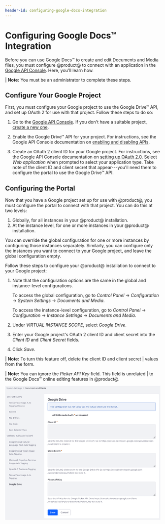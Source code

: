 ```yaml
---
header-id: configuring-google-docs-integration
---
```


# Configuring Google Docs™ Integration

Before you can use Google Docs&trade; to create and edit Documents and Media 
files, you must configure @product@ to connect with an application in the 
[Google API Console](https://console.developers.google.com). 
Here, you'll learn how. 

| **Note:** You must be an administrator to complete these steps. 

## Configure Your Google Project

First, you must configure your Google project to use the Google Drive&trade; 
API, and set up OAuth 2 for use with that project. Follow these steps to do so: 

1.  Go to the
    [Google API Console](https://console.developers.google.com). 
    If you don't have a suitable project, 
    [create a new one](https://support.google.com/googleapi/answer/6251787?hl=en&ref_topic=7014522). 

2.  Enable the Google Drive&trade; API for your project. For instructions, see 
    the Google API Console documentation on 
    [enabling and disabling APIs](https://support.google.com/googleapi/answer/6158841). 

3.  Create an OAuth 2 client ID for your Google project. For instructions, see 
    the Google API Console documentation on 
    [setting up OAuth 2.0](https://support.google.com/googleapi/answer/6158849). 
    Select *Web application* when prompted to select your application type. Take 
    note of the client ID and client secret that appear---you'll need them to 
    configure the portal to use the Google Drive&trade; API. 

## Configuring the Portal

Now that you have a Google project set up for use with @product@, you must 
configure the portal to connect with that project. You can do this at two 
levels: 

1.  Globally, for all instances in your @product@ installation.
2.  At the instance level, for one or more instances in your @product@ 
    installation. 

You can override the global configuration for one or more instances by 
configuring those instances separately. Similarly, you can configure only the 
instances you want to connect to your Google project, and leave the global 
configuration empty. 

Follow these steps to configure your @product@ installation to connect to your 
Google project: 

1.  Note that the configuration options are the same in the global and 
    instance-level configurations. 

    To access the global configuration, go to *Control Panel* &rarr; 
    *Configuration* &rarr; *System Settings* &rarr; *Documents and Media*. 

    To access the instance-level configuration, go to *Control Panel* &rarr; 
    *Configuration* &rarr; *Instance Settings* &rarr; *Documents and Media*. 

2.  Under *VIRTUAL INSTANCE SCOPE*, select *Google Drive*. 

3.  Enter your Google project's OAuth 2 client ID and client secret into the 
    *Client ID* and *Client Secret* fields. 

4.  Click *Save*. 

| **Note:** To turn this feature off, delete the client ID and client secret 
| values from the form. 

| **Note:** You can ignore the *Picker API Key* field. This field is unrelated 
| to the Google Docs&trade; online editing features in @product@. 

![Figure 1: Enter your Google project's OAuth 2 client ID and client secret.](../../../../images/google-drive-system-settings.png)
